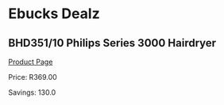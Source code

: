 
# Ebucks Dealz
## BHD351/10 Philips Series 3000 Hairdryer
[Product Page](https://www.ebucks.com/web/shop/productSelected.do?prodId=1056098118&catId=1186086453)

Price: R369.00

Savings: 130.0


	